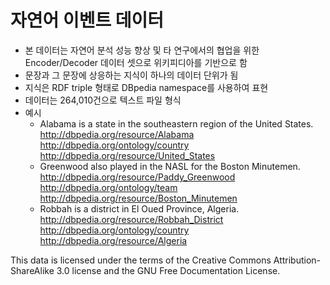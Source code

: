 자연어 이벤트 데이터
=============================

* 본 데이터는 자연어 분석 성능 향상 및 타 연구에서의 협업을 위한 Encoder/Decoder 데이터 셋으로 위키피디아를 기반으로 함
* 문장과 그 문장에 상응하는 지식이 하나의 데이터 단위가 됨
* 지식은 RDF triple 형태로 DBpedia namespace를 사용하여 표현
* 데이터는 264,010건으로 텍스트 파일 형식
* 예시
  + Alabama is a state in the southeastern region of the United States.    <http://dbpedia.org/resource/Alabama> <http://dbpedia.org/ontology/country> <http://dbpedia.org/resource/United_States>
  + Greenwood also played  in the NASL for the Boston Minutemen.        <http://dbpedia.org/resource/Paddy_Greenwood> <http://dbpedia.org/ontology/team> <http://dbpedia.org/resource/Boston_Minutemen>
  + Robbah is a district in El Oued Province, Algeria.  <http://dbpedia.org/resource/Robbah_District> <http://dbpedia.org/ontology/country> <http://dbpedia.org/resource/Algeria>




This data is licensed under the terms of the Creative Commons Attribution-ShareAlike 3.0 license and the GNU Free Documentation License.

